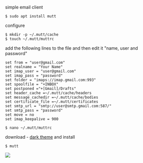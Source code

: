 simple email client
```
$ sudo apt install mutt
```
configure
```
$ mkdir -p ~/.mutt/cache
$ touch ~/.mutt/muttrc
```
add the following lines to the file and then edit it "name, user and password"
```
set from = "user@gmail.com"
set realname = "Your Name"
set imap_user = "user@gmail.com"
set imap_pass = "password"
set folder = "imaps://imap.gmail.com:993"
set spoolfile = "+INBOX"
set postponed ="+[Gmail]/Drafts"
set header_cache =~/.mutt/cache/headers
set message_cachedir =~/.mutt/cache/bodies
set certificate_file =~/.mutt/certificates
set smtp_url = "smtp://user@smtp.gmail.com:587/"
set smtp_pass = "password"
set move = no 
set imap_keepalive = 900
```
```
$ nano ~/.mutt/muttrc
```
download - <a href="https://draculatheme.com/mutt/" target="_blank">dark theme</a> and install
```
$ mutt
```
<img src="https://skandyn-sh.github.io/img/mutt.png"/>
